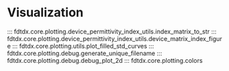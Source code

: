 # Visualization

::: fdtdx.core.plotting.device_permittivity_index_utils.index_matrix_to_str
::: fdtdx.core.plotting.device_permittivity_index_utils.device_matrix_index_figure
::: fdtdx.core.plotting.utils.plot_filled_std_curves
::: fdtdx.core.plotting.debug.generate_unique_filename
::: fdtdx.core.plotting.debug.debug_plot_2d
::: fdtdx.core.plotting.colors
